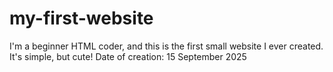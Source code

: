 # my-first-website
I'm a beginner HTML coder, and this is the first small website I ever created. It's simple, but cute!  Date of creation: 15 September 2025
